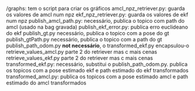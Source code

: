 /graphs: tem o script para criar os gráficos
amcl_npz_retriever.py: guarda os valores de amcl num npz
ekf_npz_retriever.py: guarda os valores de ekf num npz
publish_amcl_path.py: necessário, publica o topico com path do amcl (usado na bag gravada)
publish_ekf_error.py: publica erro euclideano do ekf
publish_gt.py necessário, publica o topico com a pose do gt
publish_gtPath.py necessário, publica o topico com a path do gt
publish_path_odom.py **not necessário**, o transformed_ekf.py encapsulou-o
retrieve_values_amcl.py parte 2 do retriever mas c mais cenas
retrieve_values_ekf.py parte 2 do retriever mas c mais cenas
transformed_ekf.py: necessário, substitui o publish_path_odom.py. publica os topicos com a pose estimado ekf e path estimado do ekf transformados
transformed_amcl.py: publica os topicos com a pose estimado amcl e path estimado do amcl transformados